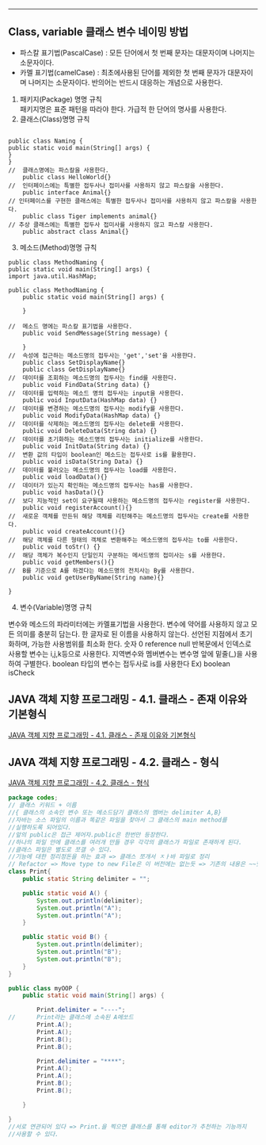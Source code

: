 ------

## Class, variable 클래스 변수 네이밍 방법
- 파스칼 표기법(PascalCase) : 모든 단어에서 첫 번째 문자는 대문자이며 나머지는 소문자이다.
- 카멜 표기법(camelCase) : 최초에사용된 단어를 제외한 첫 번째 문자가 대문자이며 나머지는 소문자이다. 반의어는 반드시 대응하는 개념으로 사용한다.

1. 패키지(Package) 명명 규칙	
 패키지명은 표준 패턴을 따라야 한다. 가급적 한 단어의 명사를 사용한다.
2. 클래스(Class)명명 규칙
```

public class Naming {
public static void main(String[] args) {
}
}
// 	클래스명에는 파스칼을 사용한다.
	public class HelloWorld{}
// 	인터페이스에는 특별한 접두사나 접미사를 사용하지 않고 파스칼을 사용한다.
	public interface Animal{}
// 인터페이스를 구현한 클래스에는 특별한 접두사나 접미사를 사용하지 않고 파스칼을 사용한다.
	public class Tiger implements animal{}
// 추상 클래스에는 특별한 접두사 접미사를 사용하지 않고 파스칼 사용한다.
	public abstract class Animal{}
```
3. 메소드(Method)명명 규칙
```
public class MethodNaming {
public static void main(String[] args) {
import java.util.HashMap;

public class MethodNaming {
	public static void main(String[] args) {
		
	}

//	메소드 명에는 파스칼 표기법을 사용한다.
	public void SendMessage(String message) {
	
	}
//	속성에 접근하는 메소드명의 접두사는 'get','set'을 사용한다.
	public class SetDisplayName{}
	public class GetDisplayName{}
//	데이터를 조회하는 메소드명의 접두사는 find를 사용한다.
	public void FindData(String data) {}
//	데이터를 입력하는 메소드 명의 접두사는 input을 사용한다.
	public void InputData(HashMap data) {}
//	데이터를 변경하는 메소드명의 접두사는 modify를 사용한다.
	public void ModifyData(HashMap data) {}
//	데이터를 삭제하는 메소드명의 접두사는 delete를 사용한다.
	public void DeleteData(String data) {}
//	데이터를 초기화하는 메소드명의 접두사는 initialize를 사용한다.
	public void InitData(String data) {}
//	변환 값의 타입이 boolean인 메소드는 접두사로 is를 활용한다.
	public void isData(String Data) {}
//	데이터를 불러오는 메소드명의 접두사는 load를 사용한다.
	public void loadData(){}
//	데이터가 있는지 확인하는 메소드명의 접두사는 has를 사용한다.
	public void hasData(){}
//	보다 지능적인 set이 요구될때 사용하는 메소드명의 접두사는 register를 사용한다.
	public void registerAccount(){}
//	새로운 객체를 만든뒤 해당 객체를 리턴해주는 메소드명의 접두사는 create를 사용한다.
	public void createAccount(){}
//	해당 객체를 다른 형태의 객체로 변환해주는 메소드명의 접두사는 to를 사용한다.
	public void toStr() {}
//	해당 객체가 복수인지 단일인지 구분하는 메서드명의 접미사는 s를 사용한다.
	public void getMembers(){}
//	B를 기준으로 A를 하겠다는 메소드명의 전치사는 By를 사용한다.
	public void getUserByName(String name){}

}	
```	
4. 변수(Variable)명명 규칙

변수와 메소드의 파라미터에는 카멜표기법을 사용한다.
변수에 약어를 사용하지 않고 모든 의미를 충분히 담는다.
한 글자로 된 이름을 사용하지 않는다.
선언된 지점에서 초기화하며, 가능한 사용범위를 최소화 한다. 숫자 0 reference null
반복문에서 인덱스로 사용할 변수는 i,j,k등으로 사용한다.
지역변수와 멤버변수는 변수명 앞에 밑줄(_)을 사용하여 구별한다.
boolean 타입의 변수는 접두사로 is를 사용한다 Ex) boolean isCheck


## JAVA 객체 지향 프로그래밍 - 4.1. 클래스 - 존재 이유와 기본형식  
[JAVA 객체 지향 프로그래밍 - 4.1. 클래스 - 존재 이유와 기본형식](https://www.youtube.com/watch?v=m1Cx8vDDmYo&list=PLuHgQVnccGMAb-e41kXPSIpmoz1RvHyN4&index=4)  
## JAVA 객체 지향 프로그래밍 - 4.2. 클래스 - 형식  
[JAVA 객체 지향 프로그래밍 - 4.2. 클래스 - 형식](https://www.youtube.com/watch?v=jpcXlhgEzmQ&list=PLuHgQVnccGMAb-e41kXPSIpmoz1RvHyN4&index=5)  
```java
package codes;
// 클래스 키워드 + 이름 
//{ 클래스의 소속인 변수 또는 메소드담기 클래스의 멤버는 delimiter A,B}
//자바는 소스 파일의 이름과 똑같은 파일을 찾아서 그 클래스의 main method를 
//실행하도록 되어있다. 
//앞의 public은 접근 제어자.public은 한번만 등장한다. 
//하나의 파일 안에 클래스를 여러개 만들 경우 각각의 클래스가 파일로 존재하게 된다. 
//클래스 파일은 별도로 쪼갤 수 있다. 
//기능에 대한 정리정돈을 하는 효과 => 클래스 쪼개서 ㅈㅏ바 파일로 정리
// Refactor => Move type to new File은 이 버전에는 없는듯 => 기존의 내용은 ~~했는데, print.java에 옮겨담겠다
class Print{
	public static String delimiter = "";

	public static void A() {
		System.out.println(delimiter);
		System.out.println("A");
		System.out.println("A");
	}

	public static void B() {
		System.out.println(delimiter);
		System.out.println("B");
		System.out.println("B");
	}
}

public class myOOP {
	public static void main(String[] args) {

		Print.delimiter = "----";
//		Print라는 클래스에 소속된 A메쏘드
		Print.A();
		Print.A();
		Print.B();
		Print.B();

		Print.delimiter = "****";
		Print.A();
		Print.A();
		Print.B();
		Print.B();

	}

}
//서로 연관되어 있다 => Print.을 찍으면 클래스를 통해 editor가 추천하는 기능까지
//사용할 수 있다.
```
